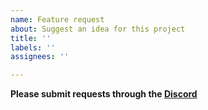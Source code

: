 ```yaml
---
name: Feature request
about: Suggest an idea for this project
title: ''
labels: ''
assignees: ''

---
```


**Please submit requests through the [Discord](https://discord.gg/rhsyZJ4)**
